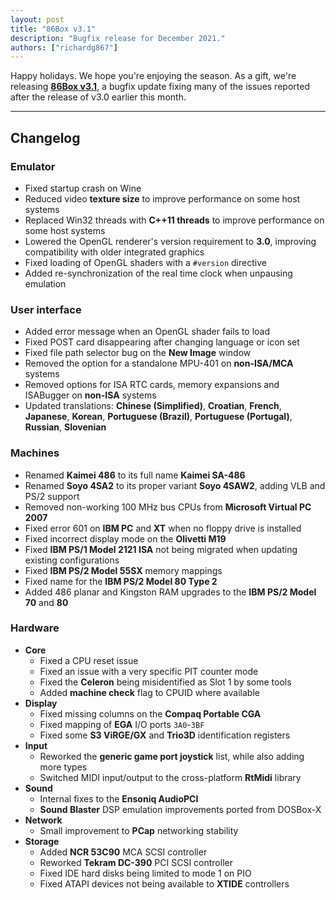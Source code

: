 ```yaml
---
layout: post
title: "86Box v3.1"
description: "Bugfix release for December 2021."
authors: ["richardg867"]
---
```


Happy holidays. We hope you're enjoying the season. As a gift, we're releasing [**86Box v3.1**](https://github.com/86Box/86Box/releases/tag/v3.1), a bugfix update fixing many of the issues reported after the release of v3.0 earlier this month.

---

## Changelog

### Emulator

* Fixed startup crash on Wine
* Reduced video **texture size** to improve performance on some host systems
* Replaced Win32 threads with **C++11 threads** to improve performance on some host systems
* Lowered the OpenGL renderer's version requirement to **3.0**, improving compatibility with older integrated graphics
* Fixed loading of OpenGL shaders with a `#version` directive
* Added re-synchronization of the real time clock when unpausing emulation

### User interface

* Added error message when an OpenGL shader fails to load
* Fixed POST card disappearing after changing language or icon set
* Fixed file path selector bug on the **New Image** window
* Removed the option for a standalone MPU-401 on **non-ISA/MCA** systems
* Removed options for ISA RTC cards, memory expansions and ISABugger on **non-ISA** systems
* Updated translations: **Chinese (Simplified)**, **Croatian**, **French**, **Japanese**, **Korean**, **Portuguese (Brazil)**, **Portuguese (Portugal)**, **Russian**, **Slovenian**

### Machines

* Renamed **Kaimei 486** to its full name **Kaimei SA-486**
* Renamed **Soyo 4SA2** to its proper variant **Soyo 4SAW2**, adding VLB and PS/2 support
* Removed non-working 100 MHz bus CPUs from **Microsoft Virtual PC 2007**
* Fixed error 601 on **IBM PC** and **XT** when no floppy drive is installed
* Fixed incorrect display mode on the **Olivetti M19**
* Fixed **IBM PS/1 Model 2121 ISA** not being migrated when updating existing configurations
* Fixed **IBM PS/2 Model 55SX** memory mappings
* Fixed name for the **IBM PS/2 Model 80 Type 2**
* Added 486 planar and Kingston RAM upgrades to the **IBM PS/2 Model 70** and **80**

### Hardware

* **Core**
  * Fixed a CPU reset issue
  * Fixed an issue with a very specific PIT counter mode
  * Fixed the **Celeron** being misidentified as Slot 1 by some tools
  * Added **machine check** flag to CPUID where available
* **Display**
  * Fixed missing columns on the **Compaq Portable CGA**
  * Fixed mapping of **EGA** I/O ports `3A0`-`3BF`
  * Fixed some **S3 ViRGE/GX** and **Trio3D** identification registers
* **Input**
  * Reworked the **generic game port joystick** list, while also adding more types
  * Switched MIDI input/output to the cross-platform **RtMidi** library
* **Sound**
  * Internal fixes to the **Ensoniq AudioPCI**
  * **Sound Blaster** DSP emulation improvements ported from DOSBox-X
* **Network**
  * Small improvement to **PCap** networking stability
* **Storage**
  * Added **NCR 53C90** MCA SCSI controller
  * Reworked **Tekram DC-390** PCI SCSI controller
  * Fixed IDE hard disks being limited to mode 1 on PIO
  * Fixed ATAPI devices not being available to **XTIDE** controllers
